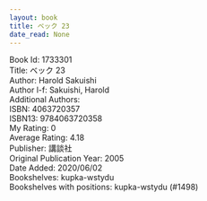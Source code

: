 ```yaml
---
layout: book
title: ベック 23
date_read: None
---
```


Book Id: 1733301<br />
Title: ベック 23<br />
Author: Harold Sakuishi<br />
Author l-f: Sakuishi, Harold<br />
Additional Authors: <br />
ISBN: 4063720357<br />
ISBN13: 9784063720358<br />
My Rating: 0<br />
Average Rating: 4.18<br />
Publisher: 講談社<br />
Original Publication Year: 2005<br />
Date Added: 2020/06/02<br />
Bookshelves: kupka-wstydu<br />
Bookshelves with positions: kupka-wstydu (#1498)<br />

